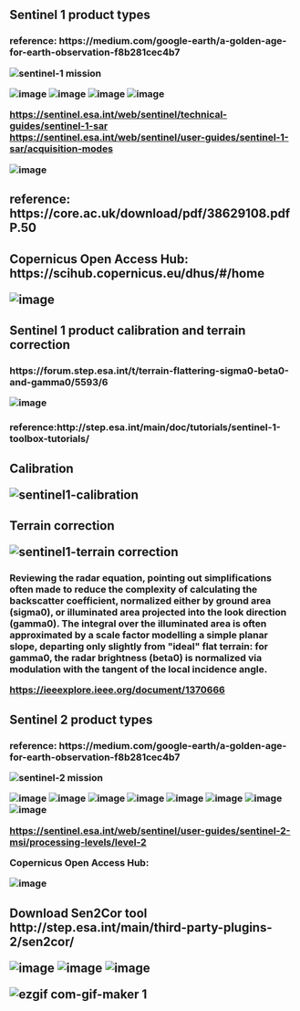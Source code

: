 <h2> Sentinel 1 product types
  
<h3>reference: https://medium.com/google-earth/a-golden-age-for-earth-observation-f8b281cec4b7
 
![sentinel-1 mission](https://user-images.githubusercontent.com/45618275/50804469-0893c680-1329-11e9-8124-d55305452e28.gif)

![image](https://user-images.githubusercontent.com/45618275/50631044-e6432700-0f7d-11e9-93fb-84b3641d72ef.png)
![image](https://user-images.githubusercontent.com/45618275/50631051-ee9b6200-0f7d-11e9-94cd-1c85f65dd634.png)
![image](https://user-images.githubusercontent.com/45618275/50682389-a77aa300-1049-11e9-8038-e90c04052c2f.png)
![image](https://user-images.githubusercontent.com/45618275/50682394-acd7ed80-1049-11e9-994e-0a2e415b83e5.png)

https://sentinel.esa.int/web/sentinel/technical-guides/sentinel-1-sar
https://sentinel.esa.int/web/sentinel/user-guides/sentinel-1-sar/acquisition-modes

![image](https://user-images.githubusercontent.com/45618275/51100984-9ed95800-1813-11e9-90dd-0aa6f9510392.png)

<h2>reference:  https://core.ac.uk/download/pdf/38629108.pdf
P.50
  
<h2>Copernicus Open Access Hub:
https://scihub.copernicus.eu/dhus/#/home

![image](https://user-images.githubusercontent.com/45618275/50631354-ea237900-0f7e-11e9-9519-a564091520ac.png)
 
 <h2> Sentinel 1 product calibration and terrain correction
   
 <h3>https://forum.step.esa.int/t/terrain-flattering-sigma0-beta0-and-gamma0/5593/6

![image](https://user-images.githubusercontent.com/45618275/51102625-a9e3b680-181a-11e9-9287-f53d10471894.png)

 <h3>reference:http://step.esa.int/main/doc/tutorials/sentinel-1-toolbox-tutorials/
  
 <h2>Calibration
  
 ![sentinel1-calibration](https://user-images.githubusercontent.com/45618275/51025517-3ac25400-15c7-11e9-8bef-191b2813e4c6.gif)
 
 <h2>Terrain correction
  
![sentinel1-terrain correction](https://user-images.githubusercontent.com/45618275/51025518-3bf38100-15c7-11e9-88e6-ddc5ec1894ce.gif)
  
 <h3> Reviewing the radar equation, pointing out simplifications often made to reduce the complexity of calculating the backscatter coefficient, normalized either by ground area (sigma0), or illuminated area projected into the look direction (gamma0). The integral over the illuminated area is often approximated by a scale factor modelling a simple planar slope, departing only slightly from "ideal" flat terrain: for gamma0, the radar brightness (beta0) is normalized via modulation with the tangent of the local incidence angle.
  
https://ieeexplore.ieee.org/document/1370666
  
<h2> Sentinel 2 product types
  
<h3>reference: https://medium.com/google-earth/a-golden-age-for-earth-observation-f8b281cec4b7

![sentinel-2 mission](https://user-images.githubusercontent.com/45618275/50804499-2a8d4900-1329-11e9-96de-2f27ba631263.gif)

![image](https://user-images.githubusercontent.com/45618275/50631016-cd3a7600-0f7d-11e9-829c-79ca133036d8.png)
![image](https://user-images.githubusercontent.com/45618275/50630598-72ece580-0f7c-11e9-9853-ed2de792836f.png)
![image](https://user-images.githubusercontent.com/45618275/50630608-7ed8a780-0f7c-11e9-9829-5ac2561f47fd.png)
![image](https://user-images.githubusercontent.com/45618275/50630626-8b5d0000-0f7c-11e9-9408-e340535ad13e.png)
![image](https://user-images.githubusercontent.com/45618275/50630644-957efe80-0f7c-11e9-8746-b86a20d53be0.png)
![image](https://user-images.githubusercontent.com/45618275/50630541-38834880-0f7c-11e9-9f19-3ae9dcb412af.png)
![image](https://user-images.githubusercontent.com/45618275/50681897-f7f10100-1047-11e9-815c-b4d400970cea.png)
![image](https://user-images.githubusercontent.com/45618275/50681910-00493c00-1048-11e9-8c49-d0b4f9fb6ad0.png)

https://sentinel.esa.int/web/sentinel/user-guides/sentinel-2-msi/processing-levels/level-2

Copernicus Open Access Hub:

![image](https://user-images.githubusercontent.com/45618275/50631472-5d2cef80-0f7f-11e9-9488-c082d5185dbe.png)

<h2>Download Sen2Cor tool
http://step.esa.int/main/third-party-plugins-2/sen2cor/
  
![image](https://user-images.githubusercontent.com/45618275/51101339-37240c80-1815-11e9-9e0d-a5f39037964c.png)
![image](https://user-images.githubusercontent.com/45618275/51101364-56bb3500-1815-11e9-96fd-773776045ef9.png)
![image](https://user-images.githubusercontent.com/45618275/51101396-73576d00-1815-11e9-8ce4-6aa805b2a52c.png) 
  

![ezgif com-gif-maker 1](https://user-images.githubusercontent.com/45618275/51103240-f29c6f00-181c-11e9-9d7b-26f58cb10130.gif)
